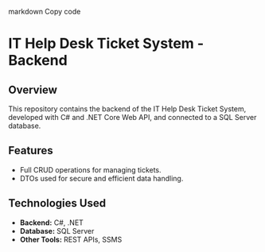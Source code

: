 markdown
Copy code
# IT Help Desk Ticket System - Backend

## Overview
This repository contains the backend of the IT Help Desk Ticket System, developed with C# and .NET Core Web API, and connected to a SQL Server database.

## Features
- Full CRUD operations for managing tickets.
- DTOs used for secure and efficient data handling.

## Technologies Used
- **Backend:** C#, .NET
- **Database:** SQL Server
- **Other Tools:** REST APIs, SSMS
